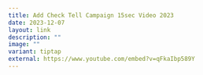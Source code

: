 ```yaml
---
title: Add Check Tell Campaign 15sec Video 2023
date: 2023-12-07
layout: link
description: ""
image: ""
variant: tiptap
external: https://www.youtube.com/embed?v=qFkaIbp589Y
---
```


